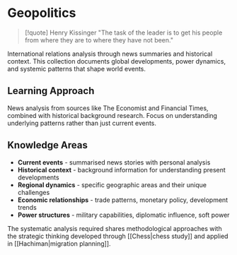 # Geopolitics

> [!quote] Henry Kissinger
> "The task of the leader is to get his people from where they are to where they have not been."

International relations analysis through news summaries and historical context. This collection documents global developments, power dynamics, and systemic patterns that shape world events.

## Learning Approach

News analysis from sources like The Economist and Financial Times, combined with historical background research. Focus on understanding underlying patterns rather than just current events.

## Knowledge Areas

- **Current events** - summarised news stories with personal analysis
- **Historical context** - background information for understanding present developments
- **Regional dynamics** - specific geographic areas and their unique challenges
- **Economic relationships** - trade patterns, monetary policy, development trends
- **Power structures** - military capabilities, diplomatic influence, soft power

The systematic analysis required shares methodological approaches with the strategic thinking developed through [[Chess|chess study]] and applied in [[Hachiman|migration planning]].
